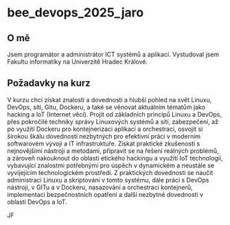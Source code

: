 # bee_devops_2025_jaro

## O mě
Jsem programátor a administrátor ICT systémů a aplikací. Vystudoval jsem Fakultu informatiky na Univerzitě Hradec Králové.

## Požadavky na kurz
V kurzu chci získat znalosti a dovednosti a hlubší pohled na svět Linuxu, DevOps, sítí, Gitu, Dockeru, a také se věnovat aktuálním tématům jako hacking a IoT (Internet věcí). Projít od základních principů Linuxu a DevOps, přes pokročilé techniky správy Linuxových systémů a sítí, zabezpečení, až po využití Dockeru pro kontejnerizaci aplikací a orchestraci, osvojit si širokou škálu dovedností nezbytných pro efektivní práci v moderním softwarovém vývoji a IT infrastruktuře. Získat praktické zkušenosti s nejnovějšími nástroji a metodami, připravit se na řešení reálných problémů, a zároveň nakouknout do oblasti etického hackingu a využití IoT technologií, vybavující znalostmi potřebnými pro úspěch v dynamickém a neustále se vyvíjejícím technologickém prostředí.
Z praktických dovedností se naučit administraci Linuxu a skriptování v tomto systému, dále práci s DevOps nástroji, v GITu a v Dockeru, nasazování a orchestraci kontejnerů, implementaci bezpečnostních opatření a další nezbytné dovednosti v oblasti DevOps a IoT.

JF
